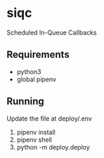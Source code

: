 # siqc
Scheduled In-Queue Callbacks

## Requirements

* python3
* global pipenv

## Running

Update the file at deploy/.env

1. pipenv install
1. pipenv shell
1. python -m deploy.deploy